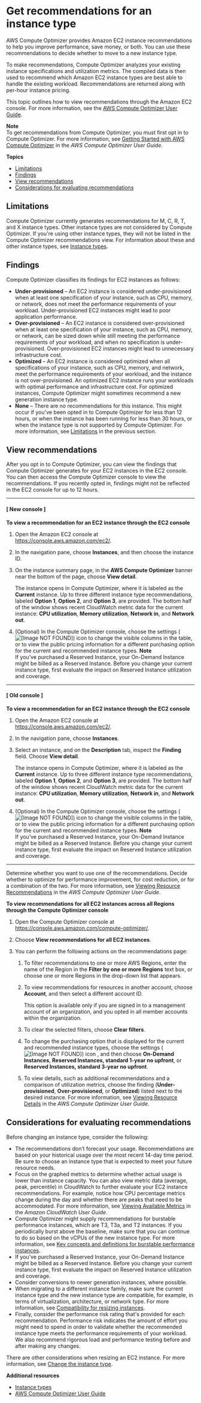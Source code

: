 # Get recommendations for an instance type<a name="ec2-instance-recommendations"></a>

AWS Compute Optimizer provides Amazon EC2 instance recommendations to help you improve performance, save money, or both\. You can use these recommendations to decide whether to move to a new instance type\.

To make recommendations, Compute Optimizer analyzes your existing instance specifications and utilization metrics\. The compiled data is then used to recommend which Amazon EC2 instance types are best able to handle the existing workload\. Recommendations are returned along with per\-hour instance pricing\.

This topic outlines how to view recommendations through the Amazon EC2 console\. For more information, see the [AWS Compute Optimizer User Guide](https://docs.aws.amazon.com/compute-optimizer/latest/ug/viewing-dashboard.html)\.

**Note**  
To get recommendations from Compute Optimizer, you must first opt in to Compute Optimizer\. For more information, see [Getting Started with AWS Compute Optimizer](https://docs.aws.amazon.com/compute-optimizer/latest/ug/getting-started.html) in the *AWS Compute Optimizer User Guide*\.

**Topics**
+ [Limitations](#compute-optimizer-limitations)
+ [Findings](#findings-classifications)
+ [View recommendations](#viewing-recommendations)
+ [Considerations for evaluating recommendations](#considerations)

## Limitations<a name="compute-optimizer-limitations"></a>

Compute Optimizer currently generates recommendations for M, C, R, T, and X instance types\. Other instance types are not considered by Compute Optimizer\. If you're using other instance types, they will not be listed in the Compute Optimizer recommendations view\. For information about these and other instance types, see [Instance types](instance-types.md)\.

## Findings<a name="findings-classifications"></a>

Compute Optimizer classifies its findings for EC2 instances as follows:
+ **Under\-provisioned** – An EC2 instance is considered under\-provisioned when at least one specification of your instance, such as CPU, memory, or network, does not meet the performance requirements of your workload\. Under\-provisioned EC2 instances might lead to poor application performance\. 
+ **Over\-provisioned** – An EC2 instance is considered over\-provisioned when at least one specification of your instance, such as CPU, memory, or network, can be sized down while still meeting the performance requirements of your workload, and when no specification is under\-provisioned\. Over\-provisioned EC2 instances might lead to unnecessary infrastructure cost\. 
+ **Optimized** – An EC2 instance is considered optimized when all specifications of your instance, such as CPU, memory, and network, meet the performance requirements of your workload, and the instance is not over\-provisioned\. An optimized EC2 instance runs your workloads with optimal performance and infrastructure cost\. For optimized instances, Compute Optimizer might sometimes recommend a new generation instance type\. 
+ **None** – There are no recommendations for this instance\. This might occur if you've been opted in to Compute Optimizer for less than 12 hours, or when the instance has been running for less than 30 hours, or when the instance type is not supported by Compute Optimizer\. For more information, see [Limitations](#compute-optimizer-limitations) in the previous section\.

## View recommendations<a name="viewing-recommendations"></a>

After you opt in to Compute Optimizer, you can view the findings that Compute Optimizer generates for your EC2 instances in the EC2 console\. You can then access the Compute Optimizer console to view the recommendations\. If you recently opted in, findings might not be reflected in the EC2 console for up to 12 hours\. 

------
#### [ New console ]

**To view a recommendation for an EC2 instance through the EC2 console**

1. Open the Amazon EC2 console at [https://console\.aws\.amazon\.com/ec2/](https://console.aws.amazon.com/ec2/)\.

1. In the navigation pane, choose **Instances**, and then choose the instance ID\.

1. On the instance summary page, in the **AWS Compute Optimizer** banner near the bottom of the page, choose **View detail**\.

   The instance opens in Compute Optimizer, where it is labeled as the **Current** instance\. Up to three different instance type recommendations, labeled **Option 1**, **Option 2**, and **Option 3**, are provided\. The bottom half of the window shows recent CloudWatch metric data for the current instance: **CPU utilization**, **Memory utilization**, **Network in**, and **Network out**\. 

1. \(Optional\) In the Compute Optimizer console, choose the settings \(![\[Image NOT FOUND\]](http://docs.aws.amazon.com/AWSEC2/latest/WindowsGuide/images/settings-icon.png)\) icon to change the visible columns in the table, or to view the public pricing information for a different purchasing option for the current and recommended instance types\.
**Note**  
If you’ve purchased a Reserved Instance, your On\-Demand Instance might be billed as a Reserved Instance\. Before you change your current instance type, first evaluate the impact on Reserved Instance utilization and coverage\.

------
#### [ Old console ]

**To view a recommendation for an EC2 instance through the EC2 console**

1. Open the Amazon EC2 console at [https://console\.aws\.amazon\.com/ec2/](https://console.aws.amazon.com/ec2/)\.

1. In the navigation pane, choose **Instances**\.

1. Select an instance, and on the **Description** tab, inspect the **Finding** field\. Choose **View detail**\.

   The instance opens in Compute Optimizer, where it is labeled as the **Current** instance\. Up to three different instance type recommendations, labeled **Option 1**, **Option 2**, and **Option 3**, are provided\. The bottom half of the window shows recent CloudWatch metric data for the current instance: **CPU utilization**, **Memory utilization**, **Network in**, and **Network out**\. 

1. \(Optional\) In the Compute Optimizer console, choose the settings \(![\[Image NOT FOUND\]](http://docs.aws.amazon.com/AWSEC2/latest/WindowsGuide/images/settings-icon.png)\) icon to change the visible columns in the table, or to view the public pricing information for a different purchasing option for the current and recommended instance types\.
**Note**  
If you’ve purchased a Reserved Instance, your On\-Demand Instance might be billed as a Reserved Instance\. Before you change your current instance type, first evaluate the impact on Reserved Instance utilization and coverage\.

------

Determine whether you want to use one of the recommendations\. Decide whether to optimize for performance improvement, for cost reduction, or for a combination of the two\. For more information, see [Viewing Resource Recommendations](https://docs.aws.amazon.com/compute-optimizer/latest/ug/viewing-recommendations.html) in the *AWS Compute Optimizer User Guide*\.

**To view recommendations for all EC2 instances across all Regions through the Compute Optimizer console**

1. Open the Compute Optimizer console at [https://console\.aws\.amazon\.com/compute\-optimizer/](https://console.aws.amazon.com/compute-optimizer/)\.

1. Choose **View recommendations for all EC2 instances**\.

1. You can perform the following actions on the recommendations page:

   1. To filter recommendations to one or more AWS Regions, enter the name of the Region in the **Filter by one or more Regions** text box, or choose one or more Regions in the drop\-down list that appears\. 

   1. To view recommendations for resources in another account, choose **Account**, and then select a different account ID\. 

      This option is available only if you are signed in to a management account of an organization, and you opted in all member accounts within the organization\. 

   1. To clear the selected filters, choose **Clear filters**\. 

   1. To change the purchasing option that is displayed for the current and recommended instance types, choose the settings \(![\[Image NOT FOUND\]](http://docs.aws.amazon.com/AWSEC2/latest/WindowsGuide/images/settings-icon.png)\) icon , and then choose **On\-Demand Instances**, **Reserved Instances, standard 1\-year no upfront**, or **Reserved Instances, standard 3\-year no upfront**\. 

   1. To view details, such as additional recommendations and a comparison of utilization metrics, choose the finding \(**Under\-provisioned**, **Over\-provisioned**, or **Optimized**\) listed next to the desired instance\. For more information, see [Viewing Resource Details](https://docs.aws.amazon.com/compute-optimizer/latest/ug/viewing-resource-details.html) in the *AWS Compute Optimizer User Guide*\.

## Considerations for evaluating recommendations<a name="considerations"></a>

Before changing an instance type, consider the following:
+ The recommendations don’t forecast your usage\. Recommendations are based on your historical usage over the most recent 14\-day time period\. Be sure to choose an instance type that is expected to meet your future resource needs\.
+ Focus on the graphed metrics to determine whether actual usage is lower than instance capacity\. You can also view metric data \(average, peak, percentile\) in CloudWatch to further evaluate your EC2 instance recommendations\. For example, notice how CPU percentage metrics change during the day and whether there are peaks that need to be accommodated\. For more information, see [Viewing Available Metrics](https://docs.aws.amazon.com/AmazonCloudWatch/latest/monitoring/viewing_metrics_with_cloudwatch.html) in the *Amazon CloudWatch User Guide*\. 
+ Compute Optimizer might supply recommendations for burstable performance instances, which are T3, T3a, and T2 instances\. If you periodically burst above the baseline, make sure that you can continue to do so based on the vCPUs of the new instance type\. For more information, see [Key concepts and definitions for burstable performance instances](burstable-credits-baseline-concepts.md)\.
+ If you’ve purchased a Reserved Instance, your On\-Demand Instance might be billed as a Reserved Instance\. Before you change your current instance type, first evaluate the impact on Reserved Instance utilization and coverage\.
+ Consider conversions to newer generation instances, where possible\.
+ When migrating to a different instance family, make sure the current instance type and the new instance type are compatible, for example, in terms of virtualization, architecture, or network type\. For more information, see [Compatibility for resizing instances](ec2-instance-resize.md#resize-limitations)\.
+ Finally, consider the performance risk rating that's provided for each recommendation\. Performance risk indicates the amount of effort you might need to spend in order to validate whether the recommended instance type meets the performance requirements of your workload\. We also recommend rigorous load and performance testing before and after making any changes\.

There are other considerations when resizing an EC2 instance\. For more information, see [Change the instance type](ec2-instance-resize.md)\.

**Additional resources**
+ [Instance types](instance-types.md)
+ [AWS Compute Optimizer User Guide](https://docs.aws.amazon.com/compute-optimizer/latest/ug/)